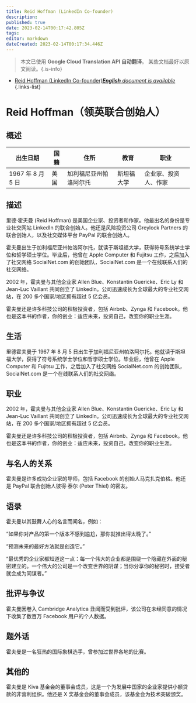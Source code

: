 ```yaml
---
title: Reid Hoffman (LinkedIn Co-founder)
description: 
published: true
date: 2023-02-14T00:17:42.805Z
tags: 
editor: markdown
dateCreated: 2023-02-14T00:17:34.446Z
---
```


> 本文已使用 **Google Cloud Translation API 自动翻译**。
某些文档最好以原文阅读。{.is-info}



- [Reid Hoffman (LinkedIn Co-founder)***English** document is available*](/en/Knowledge-base/Dictionary/Person/reid-hoffman-linkedin-co-founder)
{.links-list}


# Reid Hoffman（领英联合创始人）

## 概述

|出生日期 |国籍 |住所 |教育 |职业 |
| -------------- | ---------- | ---------- | ---------- | ---------- |
| 1967 年 8 月 5 日 |美国 |加利福尼亚州帕洛阿尔托 |斯坦福大学 |企业家、投资人、作家 |

## 描述

里德·霍夫曼 (Reid Hoffman) 是美国企业家、投资者和作家。他最出名的身份是专业社交网站 LinkedIn 的联合创始人。他还是风险投资公司 Greylock Partners 的联合创始人，以及社交媒体平台 PayPal 的联合创始人。

霍夫曼出生于加利福尼亚州帕洛阿尔托，就读于斯坦福大学，获得符号系统学士学位和哲学硕士学位。毕业后，他曾在 Apple Computer 和 Fujitsu 工作，之后加入了社交网络 SocialNet.com 的创始团队，SocialNet.com 是一个在线联系人们的社交网络。

2002 年，霍夫曼与其他企业家 Allen Blue、Konstantin Guericke、Eric Ly 和 Jean-Luc Vaillant 共同创立了 LinkedIn。公司迅速成长为全球最大的专业社交网站，在 200 多个国家/地区拥有超过 5 亿会员。

霍夫曼还是许多科技公司的积极投资者，包括 Airbnb、Zynga 和 Facebook。他也是这本书的作者，你的创业：适应未来，投资自己，改变你的职业生涯。

## 生活

里德霍夫曼于 1967 年 8 月 5 日出生于加利福尼亚州帕洛阿尔托。他就读于斯坦福大学，获得了符号系统学士学位和哲学硕士学位。毕业后，他曾在 Apple Computer 和 Fujitsu 工作，之后加入了社交网络 SocialNet.com 的创始团队，SocialNet.com 是一个在线联系人们的社交网络。

## 职业

2002 年，霍夫曼与其他企业家 Allen Blue、Konstantin Guericke、Eric Ly 和 Jean-Luc Vaillant 共同创立了 LinkedIn。公司迅速成长为全球最大的专业社交网站，在 200 多个国家/地区拥有超过 5 亿会员。

霍夫曼还是许多科技公司的积极投资者，包括 Airbnb、Zynga 和 Facebook。他也是这本书的作者，你的创业：适应未来，投资自己，改变你的职业生涯。

## 与名人的关系

霍夫曼是许多成功企业家的导师，包括 Facebook 的创始人马克扎克伯格。他还是 PayPal 联合创始人彼得·泰尔 (Peter Thiel) 的密友。

## 语录

霍夫曼以其鼓舞人心的名言而闻名，例如：

“如果你对产品的第一个版本不感到尴尬，那你就推出得太晚了。”

“预测未来的最好方法就是创造它。”

“最优秀的企业家都知道这一点：每一个伟大的企业都是围绕一个隐藏在外面的秘密建立的。一个伟大的公司是一个改变世界的阴谋；当你分享你的秘密时，接受者就会成为同谋者。”

## 批评与争议

霍夫曼因卷入 Cambridge Analytica 丑闻而受到批评，该公司在未经同意的情况下收集了数百万 Facebook 用户的个人数据。

## 题外话

霍夫曼是一名狂热的国际象棋选手，曾参加过世界各地的比赛。

## 其他的

霍夫曼是 Kiva 基金会的董事会成员，这是一个为发展中国家的企业家提供小额贷款的非营利组织。他还是 X 奖基金会的董事会成员，该基金会为技术突破颁奖。